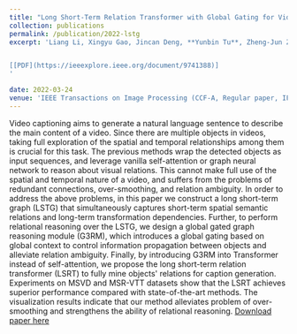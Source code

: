 ```yaml
---
title: "Long Short-Term Relation Transformer with Global Gating for Video Captioning"
collection: publications
permalink: /publication/2022-lstg
excerpt: 'Liang Li, Xingyu Gao, Jincan Deng, **Yunbin Tu**, Zheng-Jun Zha, Qingming Huang.


[[PDF](https://ieeexplore.ieee.org/document/9741388)]
'

date: 2022-03-24
venue: 'IEEE Transactions on Image Processing (CCF-A, Regular paper, IF=10.6)'
---
```


Video captioning aims to generate a natural language sentence to describe the main content of a video. Since there are multiple objects in videos, taking full exploration of the spatial and temporal relationships among them is  crucial for this task. The previous methods wrap the detected objects as input sequences, and leverage vanilla self-attention or graph neural network to reason about visual relations. This cannot make full use of the spatial and temporal nature of a video,  and suffers from the problems of redundant connections, over-smoothing, and relation ambiguity.  In order to address the above problems, in this paper we construct a long short-term graph (LSTG) that simultaneously captures short-term spatial semantic relations and long-term transformation dependencies. Further,  to perform relational reasoning over the LSTG, we design a global gated graph reasoning module (G3RM), which introduces a global gating based on global context to control information propagation between objects and alleviate relation ambiguity. Finally, by introducing G3RM into Transformer instead of self-attention, we propose the long short-term relation transformer (LSRT) to fully mine objects' relations for caption generation. Experiments on MSVD and MSR-VTT datasets show that the LSRT achieves superior performance compared with state-of-the-art methods. The visualization results indicate that our method alleviates problem of over-smoothing and strengthens the ability of relational reasoning.
[Download paper here](https://ieeexplore.ieee.org/document/9741388)
